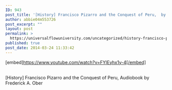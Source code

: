 ```yaml
---
ID: 943
post_title: '[History] Francisco Pizarro and the Conquest of Peru,  by Frederick A. Ober'
author: abbie04m553726
post_excerpt: ""
layout: post
permalink: >
  https://universalflowuniversity.com/uncategorized/history-francisco-pizarro-and-the-conquest-of-peru-by-frederick-a-ober/
published: true
post_date: 2014-03-24 11:33:42
---
```

[embed]https://www.youtube.com/watch?v=FYlEyhx1y-4[/embed]</br></br>
<p>[History] Francisco Pizarro and the Conquest of Peru, Audiobook by Frederick A. Ober</p>